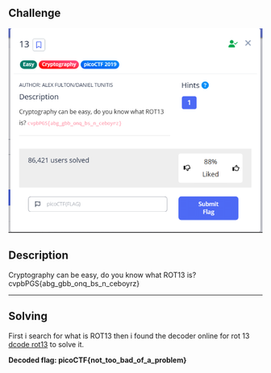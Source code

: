 ## Challenge
![Gambar Challenge](./image.png)






## Description
Cryptography can be easy, do you know what ROT13 is?  
cvpbPGS{abg_gbb_onq_bs_n_ceboyrz}

---
## Solving
First i search for what is ROT13 then i found the decoder online for rot 13 [dcode rot13](https://www.dcode.fr/rot-13-cipher) to solve it.

**Decoded flag: picoCTF{not_too_bad_of_a_problem}**  
        
